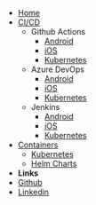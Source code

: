 <!-- markdownlint-disable-next-line first-line-heading -->

- [Home](/)
- [CI/CD](/cicd/cicd.md)
  - Github Actions
    - [Android](/cicd/github/android.md)
    - [iOS](/#)
    - [Kubernetes](/#)
  - Azure DevOps
    - [Android](/#)
    - [iOS](/#)
    - [Kubernetes](/#)
  - Jenkins
    - [Android](/#)
    - [iOS](/#)
    - [Kubernetes](/#)
- [Containers](/#)
  - [Kubernetes](/#)
  - [Helm Charts](/#)
- **Links**
- [Github](https://github.com/karlosarr)
- [Linkedin](https://www.linkedin.com/in/karlosarr)